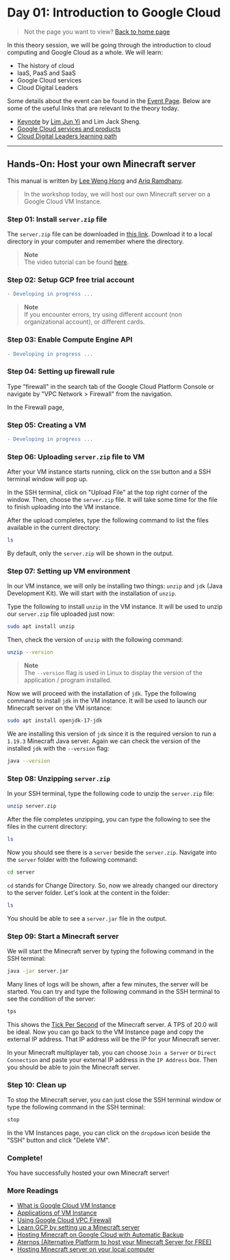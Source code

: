 # Day 01: Introduction to Google Cloud

> Not the page you want to view? [Back to home page](../README.md)

In this theory session, we will be going through the introduction to cloud computing and Google Cloud as a whole. We will learn:

* The history of cloud
* IaaS, PaaS and SaaS
* Google Cloud services
* Cloud Digital Leaders

Some details about the event can be found in the [Event Page](https://gdsc.community.dev/events/details/developer-student-clubs-university-of-malaya-presents-gcpe-google-cloud-platform-for-everyone-workshop-2023-2023-03-18/). Below are some of the useful links that are relevant to the theory today.

* [Keynote](./assets/Introduction-to-Google-Cloud.pdf) by [Lim Jun Yi](https://github.com/LimJY03) and Lim Jack Sheng.
* [Google Cloud services and products](https://cloud.google.com/products)
* [Cloud Digital Leaders learning path](https://cloud.google.com/certification/cloud-digital-leader)

---

## Hands-On: Host your own Minecraft server

This manual is written by [Lee Weng Hong](https://github.com/AsynchronousNotAvailable) and [Ariq Ramdhany](https://github.com/ramdhanyA).

> In the workshop today, we will host our own Minecraft server on a Google Cloud VM Instance.

### Step 01: Install `server.zip` file

The `server.zip` file can be downloaded in [this link](https://drive.google.com/file/d/1ZWcqk4kx4qZZNx29v-qSBPull9YHCoPQ/view). Download it to a local directory in your computer and remember where the directory.

> **Note**
> <br>The video tutorial can be found [here](https://drive.google.com/file/d/1hpJDs59mpguvUomvkp3qSjBgMGutGLLk/view).

### Step 02: Setup GCP free trial account

```diff
- Developing in progress ...
```

> **Note**
> <br>If you encounter errors, try using different account (non organizational account), or different cards.

### Step 03: Enable Compute Engine API

```diff
- Developing in progress ...
```

### Step 04: Setting up firewall rule

Type "firewall" in the search tab of the Google Cloud Platform Console or navigate by "VPC Network > Firewall" from the navigation.

In the Firewall page, 

### Step 05: Creating a VM

```diff
- Developing in progress ...
```

### Step 06: Uploading `server.zip` file to VM

After your VM instance starts running, click on the `SSH` button and a SSH terminal window will pop up. 

In the SSH terminal, click on "Upload File" at the top right corner of the window. Then, choose the `server.zip` file. It will take some time for the file to finish uploading into the VM instance.

After the upload completes, type the following command to list the files available in the current directory:

```sh
ls
```

By default, only the `server.zip` will be shown in the output.

### Step 07: Setting up VM environment

In our VM instance, we will only be installing two things: `unzip` and `jdk` (Java Development Kit). We will start with the installation of `unzip`.

Type the following to install `unzip` in the VM instance. It will be used to unzip our `server.zip` file uploaded just now:

```sh
sudo apt install unzip
```

Then, check the version of `unzip` with the following command:

```sh
unzip --version
```

> **Note**
> <br>The `--version` flag is used in Linux to display the version of the application / program installed.

Now we will proceed with the installation of `jdk`. Type the following command to install `jdk` in the VM instance. It will be used to launch our Minecraft server on the VM isntance:

```sh
sudo apt install openjdk-17-jdk
```

We are installing this version of `jdk` since it is the required version to run a `1.19.3` Minecraft Java server. Again we can check the version of the installed `jdk` with the `--version` flag:

```sh
java --version
```

### Step 08: Unzipping `server.zip`

In your SSH terminal, type the following code to unzip the `server.zip` file:

```sh
unzip server.zip
```

After the file completes unzipping, you can type the following to see the files in the current directory:

```sh
ls
```

Now you should see there is a `server` beside the `server.zip`. Navigate into the `server` folder with the following command:

```sh
cd server
```

`cd` stands for Change Directory. So, now we already changed our directory to the server folder. Let's look at the content in the folder:

```sh
ls
```

You should be able to see a `server.jar` file in the output.

### Step 09: Start a Minecraft server

We will start the Minecraft server by typing the following command in the SSH terminal:

```sh
java -jar server.jar
```

Many lines of logs will be shown, after a few minutes, the server will be started. You can try and type the following command in the SSH terminal to see the condition of the server:


```sh
tps
```

This shows the [Tick Per Second](https://minecraft.fandom.com/el/wiki/Tick) of the Minecraft server. A TPS of 20.0 will be ideal. Now you can go back to the VM Instance page and copy the external IP address. That IP address will be the IP for your Minecraft server.

In your Minecraft multiplayer tab, you can choose `Join a Server` or `Direct Connection` and paste your external IP address in the `IP Address` box. Then you should be able to join the Minecraft server.

### Step 10: Clean up

To stop the Minecraft server, you can just close the SSH terminal window or type the following command in the SSH terminal:

```sh
stop
```

In the VM Instances page, you can click on the `dropdown` icon beside the "SSH" button and click "Delete VM".

### Complete!

You have successfully hosted your own Minecraft server!

### More Readings

* [What is Google Cloud VM Instance](https://cloud.google.com/compute/docs/instances#introduction)
* [Applications of VM Instance](https://cloud.google.com/learn/what-is-a-virtual-machine)
* [Using Google Cloud VPC Firewall](https://cloud.google.com/vpc/docs/using-firewalls)
* [Learn GCP by setting up a Minecraft server](https://cloud.google.com/blog/products/management-tools/brick-by-brick-learn-gcp-by-setting-up-a-minecraft-server#:~:text=With%20Cloud%20Functions%20you%20can,and%20stop%2Dminecraft%2Dserver%20.)
* [Hosting Minecraft on Google Cloud with Automatic Backup](https://medium.com/@manbobo2012/host-a-minecraft-server-on-google-cloud-with-automatic-deployment-and-backup-f00d49a1a306)
* [Aternos (Alternative Platform to host your Minecraft Server for FREE)](https://aternos.org/:en/)
* [Hosting Minecraft server on your local computer](https://help.minecraft.net/hc/en-us/articles/360058525452-How-to-Setup-a-Minecraft-Java-Edition-Server)
